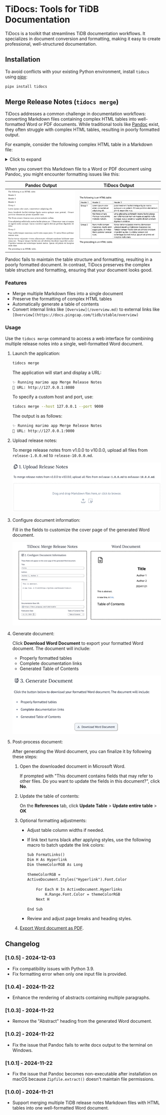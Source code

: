 # TiDocs: Tools for TiDB Documentation

TiDocs is a toolkit that streamlines TiDB documentation workflows. It specializes in document conversion and formatting, making it easy to create professional, well-structured documentation.

## Installation

To avoid conflicts with your existing Python environment, install `tidocs` using [pipx](https://github.com/pypa/pipx#install-pipx):

```bash
pipx install tidocs
```

## Merge Release Notes (`tidocs merge`)

TiDocs addresses a common challenge in documentation workflows: converting Markdown files containing complex HTML tables into well-formatted Word or PDF documents. While traditional tools like [Pandoc](https://pandoc.org) exist, they often struggle with complex HTML tables, resulting in poorly formatted output.

For example, consider the following complex HTML table in a Markdown file:

<details>
<summary>Click to expand</summary>

```markdown
The following is an HTML table:

<table>
<thead>
  <tr>
    <th>Header 1</th>
    <th>Header 2</th>
    <th>Header 3</th>
  </tr>
</thead>
<tbody>
  <tr>
    <td rowspan="2">Group 1</td>
    <td>Lorem ipsum odor amet, consectetuer adipiscing elit.</td>
    <td>Justo hendrerit facilities tristique ligula nostra quisque nunc potenti. Ornare porttitor elementum primis imperdiet mus.</td>
  </tr>
  <tr>
    <td>Nisi litora ornare rhoncus nunc primis molestie nullam.</td>
    <td>Urna adipiscing sollicitudin nostra facilities platea per. Ullamcorper name ut magna at sagittis nulla natoque. Lacus curabitur sagittis dictum pretium dignissim sit dolor.</td>
  </tr>
  <tr>
    <td rowspan="1">Group 2</td>
    <td>Nunc mollis tempor maecenas, morbi enim augue justo. Ut metus libero pulvinar aenean nunc.</td>
    <td>Various tortor vulputate viverra ullamcorper volutpat maximus habitasse maecenas nec. Tempor tempor facilities sem ad ultricies tincidunt imperdiet auctor. Curabitur aenean nisl scelerisque laoreet metus. Ipsum vel primis vel inceptos nulla class.</td>
  </tr>
</tbody>
</table>

The preceding is an HTML table.
```

</details>

When you convert this Markdown file to a Word or PDF document using Pandoc, you might encounter formatting issues like this:

| Pandoc Output | TiDocs Output |
| --- | --- |
| ![Pandoc Output](https://raw.githubusercontent.com/Oreoxmt/tidocs/refs/heads/main/images/example/pandoc_example_output.png) | ![TiDocs Output](https://raw.githubusercontent.com/Oreoxmt/tidocs/refs/heads/main/images/example/tidocs_example_output.png) |

Pandoc fails to maintain the table structure and formatting, resulting in a poorly formatted document. In contrast, TiDocs preserves the complex table structure and formatting, ensuring that your document looks good.

### Features

- Merge multiple Markdown files into a single document
- Preserve the formatting of complex HTML tables
- Automatically generate a table of contents
- Convert internal links like `[Overview](/overview.md)` to external links like `[Overview](https://docs.pingcap.com/tidb/stable/overview)`

### Usage

Use the `tidocs merge` command to access a web interface for combining multiple release notes into a single, well-formatted Word document.

1. Launch the application:

    ```bash
    tidocs merge
    ```

    The application will start and display a URL:

    ```bash
    ✨ Running marimo app Merge Release Notes
    🔗 URL: http://127.0.0.1:8080
    ```

    To specify a custom host and port, use:

    ```bash
    tidocs merge --host 127.0.0.1 --port 9000
    ```

    The output is as follows:

    ```bash
    ✨ Running marimo app Merge Release Notes
    🔗 URL: http://127.0.0.1:9000
    ```

2. Upload release notes:

    To merge release notes from v1.0.0 to v10.0.0, upload all files from `release-1.0.0.md` to `release-10.0.0.md`.

    ![TiDocs: Upload release notes](https://raw.githubusercontent.com/Oreoxmt/tidocs/refs/heads/main/images/usage/tidocs_merge_upload.png)

3. Configure document information:

    Fill in the fields to customize the cover page of the generated Word document.

    ![TiDocs: Configure document information](https://raw.githubusercontent.com/Oreoxmt/tidocs/refs/heads/main/images/usage/tidocs_merge_config.png)

4. Generate document:

    Click **Download Word Document** to export your formatted Word document. The document will include:

    - Properly formatted tables
    - Complete documentation links
    - Generated Table of Contents

    ![TiDocs: Generate document](https://raw.githubusercontent.com/Oreoxmt/tidocs/refs/heads/main/images/usage/tidocs_merge_download.png)

5. Post-process document:

    After generating the Word document, you can finalize it by following these steps:

    1. Open the downloaded document in Microsoft Word.

        If prompted with "This document contains fields that may refer to other files. Do you want to update the fields in this document?", click **No**.

    2. Update the table of contents:

        On the **References** tab, click **Update Table** > **Update entire table** > **OK**

    3. Optional formatting adjustments:

        - Adjust table column widths if needed.
        - If link text turns black after applying styles, use the following macro to batch update the link colors:

            ```vbscript
            Sub FormatLinks()
            Dim H As Hyperlink
            Dim themeColorRGB As Long

            themeColorRGB = ActiveDocument.Styles("Hyperlink").Font.Color

                For Each H In ActiveDocument.Hyperlinks
                    H.Range.Font.Color = themeColorRGB
                Next H

            End Sub
            ```

        - Review and adjust page breaks and heading styles.

    4. [Export Word document as PDF](https://support.microsoft.com/en-us/office/export-word-document-as-pdf-4e89b30d-9d7d-4866-af77-3af5536b974c).

## Changelog

### [1.0.5] - 2024-12-03

- Fix compatibility issues with Python 3.9.
- Fix formatting error when only one input file is provided.

### [1.0.4] - 2024-11-22

- Enhance the rendering of abstracts containing multiple paragraphs.

### [1.0.3] - 2024-11-22

- Remove the "Abstract" heading from the generated Word document.

### [1.0.2] - 2024-11-22

- Fix the issue that Pandoc fails to write docx output to the terminal on Windows.

### [1.0.1] - 2024-11-22

- Fix the issue that Pandoc becomes non-executable after installation on macOS because `Zipfile.extract()` doesn't maintain file permissions.

### [1.0.0] - 2024-11-21

- Support merging multiple TiDB release notes Markdown files with HTML tables into one well-formatted Word document.
